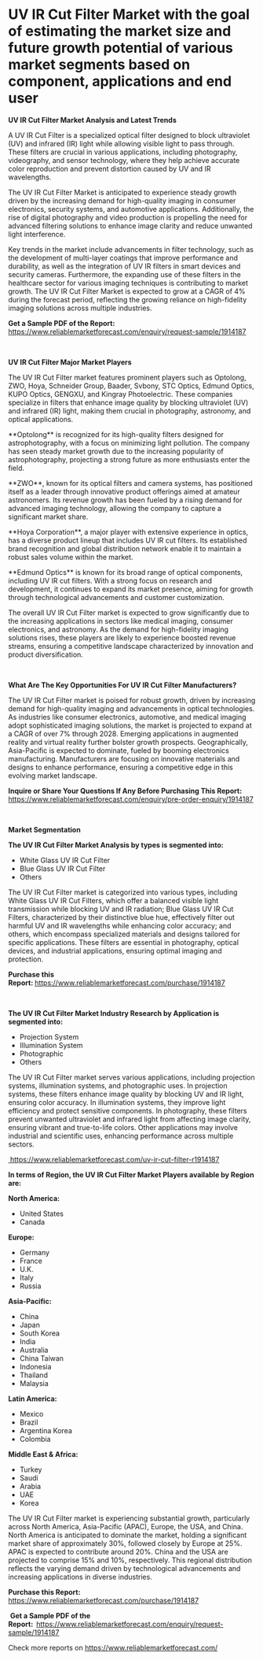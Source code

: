 <p><h1>UV IR Cut Filter Market with the goal of estimating the market size and future growth potential of various market segments based on component, applications and end user</h1></p><p><strong>UV IR Cut Filter Market Analysis and Latest Trends</strong></p>
<p><p>A UV IR Cut Filter is a specialized optical filter designed to block ultraviolet (UV) and infrared (IR) light while allowing visible light to pass through. These filters are crucial in various applications, including photography, videography, and sensor technology, where they help achieve accurate color reproduction and prevent distortion caused by UV and IR wavelengths.</p><p>The UV IR Cut Filter Market is anticipated to experience steady growth driven by the increasing demand for high-quality imaging in consumer electronics, security systems, and automotive applications. Additionally, the rise of digital photography and video production is propelling the need for advanced filtering solutions to enhance image clarity and reduce unwanted light interference. </p><p>Key trends in the market include advancements in filter technology, such as the development of multi-layer coatings that improve performance and durability, as well as the integration of UV IR filters in smart devices and security cameras. Furthermore, the expanding use of these filters in the healthcare sector for various imaging techniques is contributing to market growth. The UV IR Cut Filter Market is expected to grow at a CAGR of 4% during the forecast period, reflecting the growing reliance on high-fidelity imaging solutions across multiple industries.</p></p>
<p><strong>Get a Sample PDF of the Report:&nbsp;</strong> <a href="https://www.reliablemarketforecast.com/enquiry/request-sample/1914187?utm_campaign=2308&utm_medium=2&utm_source=Github&utm_content=ia&utm_term=06042025&utm_id=uv-ir-cut-filter">https://www.reliablemarketforecast.com/enquiry/request-sample/1914187</a></p>
<p>&nbsp;</p>
<p><strong>UV IR Cut Filter Major Market Players</strong></p>
<p><p>The UV IR Cut Filter market features prominent players such as Optolong, ZWO, Hoya, Schneider Group, Baader, Svbony, STC Optics, Edmund Optics, KUPO Optics, GENGXU, and Kingray Photoelectric. These companies specialize in filters that enhance image quality by blocking ultraviolet (UV) and infrared (IR) light, making them crucial in photography, astronomy, and optical applications.</p><p>**Optolong** is recognized for its high-quality filters designed for astrophotography, with a focus on minimizing light pollution. The company has seen steady market growth due to the increasing popularity of astrophotography, projecting a strong future as more enthusiasts enter the field.</p><p>**ZWO**, known for its optical filters and camera systems, has positioned itself as a leader through innovative product offerings aimed at amateur astronomers. Its revenue growth has been fueled by a rising demand for advanced imaging technology, allowing the company to capture a significant market share.</p><p>**Hoya Corporation**, a major player with extensive experience in optics, has a diverse product lineup that includes UV IR cut filters. Its established brand recognition and global distribution network enable it to maintain a robust sales volume within the market.</p><p>**Edmund Optics** is known for its broad range of optical components, including UV IR cut filters. With a strong focus on research and development, it continues to expand its market presence, aiming for growth through technological advancements and customer customization.</p><p>The overall UV IR Cut Filter market is expected to grow significantly due to the increasing applications in sectors like medical imaging, consumer electronics, and astronomy. As the demand for high-fidelity imaging solutions rises, these players are likely to experience boosted revenue streams, ensuring a competitive landscape characterized by innovation and product diversification.</p></p>
<p>&nbsp;</p>
<p><strong>What Are The Key Opportunities For UV IR Cut Filter Manufacturers?</strong></p>
<p><p>The UV IR Cut Filter market is poised for robust growth, driven by increasing demand for high-quality imaging and advancements in optical technologies. As industries like consumer electronics, automotive, and medical imaging adopt sophisticated imaging solutions, the market is projected to expand at a CAGR of over 7% through 2028. Emerging applications in augmented reality and virtual reality further bolster growth prospects. Geographically, Asia-Pacific is expected to dominate, fueled by booming electronics manufacturing. Manufacturers are focusing on innovative materials and designs to enhance performance, ensuring a competitive edge in this evolving market landscape.</p></p>
<p><strong>Inquire or Share Your Questions If Any Before Purchasing This Report:</strong> <a href="https://www.reliablemarketforecast.com/enquiry/pre-order-enquiry/1914187?utm_campaign=2308&utm_medium=2&utm_source=Github&utm_content=ia&utm_term=06042025&utm_id=uv-ir-cut-filter">https://www.reliablemarketforecast.com/enquiry/pre-order-enquiry/1914187</a></p>
<p>&nbsp;</p>
<p><strong>Market Segmentation</strong></p>
<p><strong>The UV IR Cut Filter Market Analysis by types is segmented into:</strong></p>
<p><ul><li>White Glass UV IR Cut Filter</li><li>Blue Glass UV IR Cut Filter</li><li>Others</li></ul></p>
<p><p>The UV IR Cut Filter market is categorized into various types, including White Glass UV IR Cut Filters, which offer a balanced visible light transmission while blocking UV and IR radiation; Blue Glass UV IR Cut Filters, characterized by their distinctive blue hue, effectively filter out harmful UV and IR wavelengths while enhancing color accuracy; and others, which encompass specialized materials and designs tailored for specific applications. These filters are essential in photography, optical devices, and industrial applications, ensuring optimal imaging and protection.</p></p>
<p><strong>Purchase this Report:&nbsp;</strong><a href="https://www.reliablemarketforecast.com/purchase/1914187?utm_campaign=2308&utm_medium=2&utm_source=Github&utm_content=ia&utm_term=06042025&utm_id=uv-ir-cut-filter">https://www.reliablemarketforecast.com/purchase/1914187</a></p>
<p>&nbsp;</p>
<p><strong>The UV IR Cut Filter Market Industry Research by Application is segmented into:</strong></p>
<p><ul><li>Projection System</li><li>Illumination System</li><li>Photographic</li><li>Others</li></ul></p>
<p><p>The UV IR Cut Filter market serves various applications, including projection systems, illumination systems, and photographic uses. In projection systems, these filters enhance image quality by blocking UV and IR light, ensuring color accuracy. In illumination systems, they improve light efficiency and protect sensitive components. In photography, these filters prevent unwanted ultraviolet and infrared light from affecting image clarity, ensuring vibrant and true-to-life colors. Other applications may involve industrial and scientific uses, enhancing performance across multiple sectors.</p></p>
<p><a href="https://www.reliablemarketforecast.com/uv-ir-cut-filter-r1914187?utm_campaign=2308&utm_medium=2&utm_source=Github&utm_content=ia&utm_term=06042025&utm_id=uv-ir-cut-filter">&nbsp;https://www.reliablemarketforecast.com/uv-ir-cut-filter-r1914187</a></p>
<p><strong>In terms of Region, the UV IR Cut Filter Market Players available by Region are:</strong></p>
<p>
    <p> <strong> North America: </strong>
        <ul>
            <li>United States</li>
            <li>Canada</li>
        </ul>
        </p> 
    <p> <strong> Europe: </strong>
        <ul>
            <li>Germany</li>
            <li>France</li>
            <li>U.K.</li>
            <li>Italy</li>
            <li>Russia</li>
        </ul>
        </p> 
    <p> <strong> Asia-Pacific: </strong>
        <ul>
            <li>China</li>
            <li>Japan</li>
            <li>South Korea</li>
            <li>India</li>
            <li>Australia</li>
            <li>China Taiwan</li>
            <li>Indonesia</li>
            <li>Thailand</li>
            <li>Malaysia</li>
        </ul>
        </p> 
    <p> <strong> Latin America: </strong>
        <ul>
            <li>Mexico</li>
            <li>Brazil</li>
            <li>Argentina Korea</li>
            <li>Colombia</li>
        </ul>
        </p> 
    <p> <strong> Middle East & Africa: </strong>
        <ul>
            <li>Turkey</li>
            <li>Saudi</li>
            <li>Arabia</li>
            <li>UAE</li>
            <li>Korea</li>
        </ul>
    </p>
    </p>
<p><p>The UV IR Cut Filter market is experiencing substantial growth, particularly across North America, Asia-Pacific (APAC), Europe, the USA, and China. North America is anticipated to dominate the market, holding a significant market share of approximately 30%, followed closely by Europe at 25%. APAC is expected to contribute around 20%. China and the USA are projected to comprise 15% and 10%, respectively. This regional distribution reflects the varying demand driven by technological advancements and increasing applications in diverse industries.</p></p>
<p><strong>Purchase this Report: </strong><a href="https://www.reliablemarketforecast.com/purchase/1914187?utm_campaign=2308&utm_medium=2&utm_source=Github&utm_content=ia&utm_term=06042025&utm_id=uv-ir-cut-filter">https://www.reliablemarketforecast.com/purchase/1914187</a></p>
<p>&nbsp;<strong>Get a Sample PDF of the Report:&nbsp;&nbsp;</strong><a href="https://www.reliablemarketforecast.com/enquiry/request-sample/1914187?utm_campaign=2308&utm_medium=2&utm_source=Github&utm_content=ia&utm_term=06042025&utm_id=uv-ir-cut-filter">https://www.reliablemarketforecast.com/enquiry/request-sample/1914187</a></p>
<p><strong></strong></p>
<p>Check more reports on <a href="https://www.reliablemarketforecast.com/?utm_campaign=2308&utm_medium=2&utm_source=Github&utm_content=ia&utm_term=06042025&utm_id=uv-ir-cut-filter">https://www.reliablemarketforecast.com/</a></p>